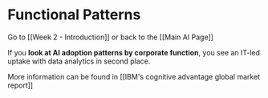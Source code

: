 # Functional Patterns

Go to [[Week 2 - Introduction]] or back to the [[Main AI Page]]

If you **look at AI adoption patterns by corporate function**, you see an IT-led uptake with data analytics in second place. 

More information can be found in [[IBM's cognitive advantage global market report]]